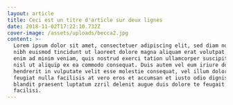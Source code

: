 ```yaml
---
layout: article
title: Ceci est un titre d'article sur deux lignes
date: 2018-11-02T17:22:10.732Z
cover-image: /assets/uploads/becca2.jpg
content: >-
  Lorem ipsum dolor sit amet, consectetuer adipiscing elit, sed diam nonummy
  nibh euismod tincidunt ut laoreet dolore magna aliquam erat volutpat. Ut wisi
  enim ad minim veniam, quis nostrud exerci tation ullamcorper suscipit lobortis
  nisl ut aliquip ex ea commodo consequat. Duis autem vel eum iriure dolor in
  hendrerit in vulputate velit esse molestie consequat, vel illum dolore eu
  feugiat nulla facilisis at vero eros et accumsan et iusto odio dignissim qui
  blandit praesent luptatum zzril delenit augue duis dolore te feugait nulla
  facilisi.
---
```

